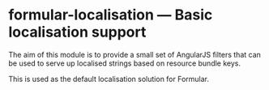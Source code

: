 # formular-localisation — Basic localisation support

The aim of this module is to provide a small set of AngularJS filters that can be used to serve up localised 
strings based on resource bundle keys.

This is used as the default localisation solution for Formular.
